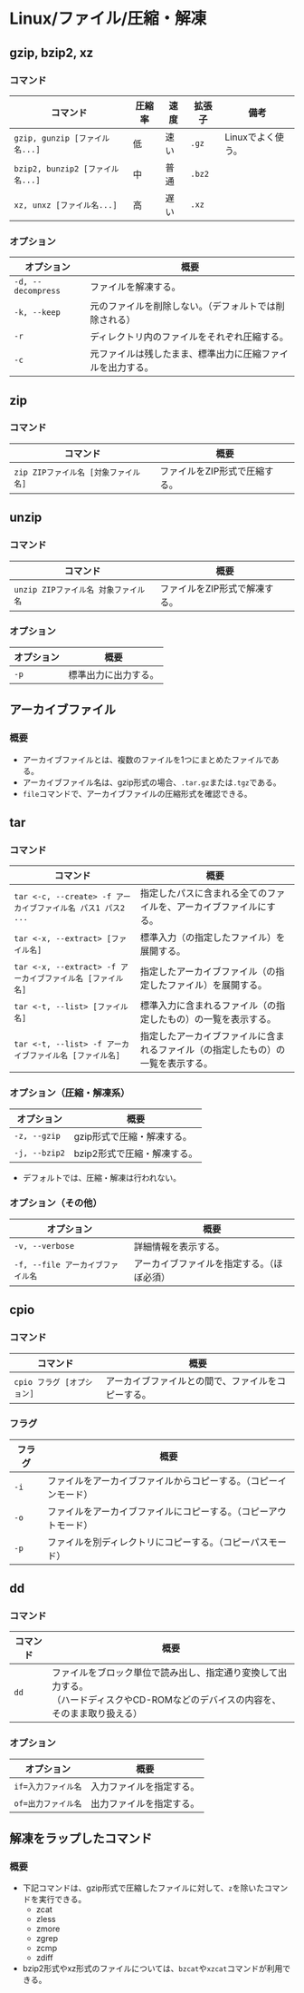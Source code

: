 # Linux/ファイル/圧縮・解凍

## gzip, bzip2, xz

### コマンド

|コマンド|圧縮率|速度|拡張子|備考|
|---|---|---|---|---|
|`gzip, gunzip [ファイル名...]`|低|速い|`.gz`|Linuxでよく使う。|
|`bzip2, bunzip2 [ファイル名...]`|中|普通|`.bz2`||
|`xz, unxz [ファイル名...]`|高|遅い|`.xz`||

### オプション

| オプション         | 概要                                                       |
| ------------------ | ---------------------------------------------------------- |
| `-d, --decompress` | ファイルを解凍する。                                       |
| `-k, --keep`       | 元のファイルを削除しない。（デフォルトでは削除される）     |
| `-r`               | ディレクトリ内のファイルをそれぞれ圧縮する。               |
| `-c`               | 元ファイルは残したまま、標準出力に圧縮ファイルを出力する。 |

## zip

### コマンド

|コマンド|概要|
|---|---|
|`zip ZIPファイル名 [対象ファイル名]`|ファイルをZIP形式で圧縮する。|

## unzip

### コマンド

| コマンド                             | 概要                          |
| ------------------------------------ | ----------------------------- |
| `unzip ZIPファイル名 対象ファイル名` | ファイルをZIP形式で解凍する。 |

### オプション

| オプション | 概要                 |
| ---------- | -------------------- |
| `-p`       | 標準出力に出力する。 |

## アーカイブファイル

### 概要

- アーカイブファイルとは、複数のファイルを1つにまとめたファイルである。
- アーカイブファイル名は、gzip形式の場合、`.tar.gz`または`.tgz`である。
- `file`コマンドで、アーカイブファイルの圧縮形式を確認できる。

## tar

### コマンド

| コマンド                                                     | 概要                                                         |
| ------------------------------------------------------------ | ------------------------------------------------------------ |
| `tar <-c, --create> -f アーカイブファイル名 パス1 パス2 ...` | 指定したパスに含まれる全てのファイルを、アーカイブファイルにする。 |
| `tar <-x, --extract> [ファイル名]`                           | 標準入力（の指定したファイル）を展開する。                   |
| `tar <-x, --extract> -f アーカイブファイル名 [ファイル名]`   | 指定したアーカイブファイル（の指定したファイル）を展開する。 |
| `tar <-t, --list> [ファイル名]`                              | 標準入力に含まれるファイル（の指定したもの）の一覧を表示する。 |
| `tar <-t, --list> -f アーカイブファイル名 [ファイル名]`      | 指定したアーカイブファイルに含まれるファイル（の指定したもの）の一覧を表示する。 |

### オプション（圧縮・解凍系）

| オプション    | 概要                        |
| ------------- | --------------------------- |
| `-z, --gzip`  | gzip形式で圧縮・解凍する。  |
| `-j, --bzip2` | bzip2形式で圧縮・解凍する。 |

- デフォルトでは、圧縮・解凍は行われない。

### オプション（その他）

| オプション                        | 概要                                       |
| --------------------------------- | ------------------------------------------ |
| `-v, --verbose`                   | 詳細情報を表示する。                       |
| `-f, --file アーカイブファイル名` | アーカイブファイルを指定する。（ほぼ必須） |

## cpio

### コマンド

|コマンド|概要|
|---|---|
|`cpio フラグ [オプション]`|アーカイブファイルとの間で、ファイルをコピーする。|

### フラグ

| フラグ | 概要                                                         |
| ------ | ------------------------------------------------------------ |
| `-i`   | ファイルをアーカイブファイルからコピーする。（コピーインモード） |
| `-o`   | ファイルをアーカイブファイルにコピーする。（コピーアウトモード） |
| `-p`   | ファイルを別ディレクトリにコピーする。（コピーパスモード）   |

## dd

### コマンド

| コマンド | 概要                                                         |
| -------- | ------------------------------------------------------------ |
| `dd`     | ファイルをブロック単位で読み出し、指定通り変換して出力する。<br/>（ハードディスクやCD-ROMなどのデバイスの内容を、そのまま取り扱える） |

### オプション

| オプション          | 概要                     |
| ------------------- | ------------------------ |
| `if=入力ファイル名` | 入力ファイルを指定する。 |
| `of=出力ファイル名` | 出力ファイルを指定する。 |

## 解凍をラップしたコマンド

### 概要

- 下記コマンドは、gzip形式で圧縮したファイルに対して、`z`を除いたコマンドを実行できる。
  - zcat
  - zless
  - zmore
  - zgrep
  - zcmp
  - zdiff
- bzip2形式やxz形式のファイルについては、`bzcat`や`xzcat`コマンドが利用できる。

